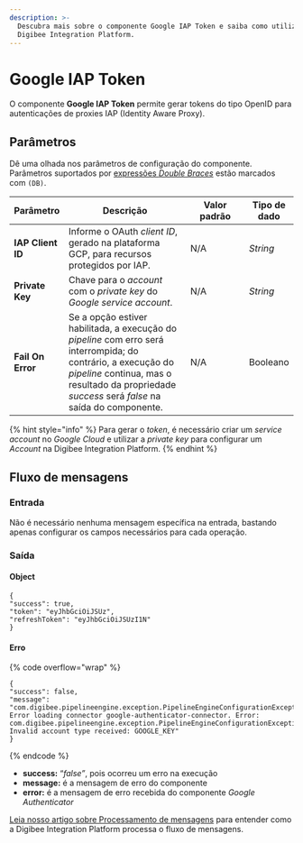 ```yaml
---
description: >-
  Descubra mais sobre o componente Google IAP Token e saiba como utilizá-lo na
  Digibee Integration Platform.
---
```


# Google IAP Token

O componente **Google IAP Token** permite gerar tokens do tipo OpenID para autenticações de proxies IAP (Identity Aware Proxy).

## Parâmetros

Dê uma olhada nos parâmetros de configuração do componente. Parâmetros suportados por [expressões _Double Braces_](https://docs.digibee.com/documentation/v/pt-br/build/double-braces) estão marcados com `(DB)`.

<table data-full-width="true"><thead><tr><th>Parâmetro</th><th width="364">Descrição</th><th width="141.75">Valor padrão</th><th>Tipo de dado</th></tr></thead><tbody><tr><td><strong>IAP Client ID</strong></td><td>Informe o OAuth <em>client ID</em>, gerado na plataforma GCP, para recursos protegidos por IAP.</td><td>N/A</td><td><em>String</em></td></tr><tr><td><strong>Private Key</strong></td><td>Chave para o <em>account</em> com o <em>private key</em> do <em>Google service account</em>.</td><td>N/A</td><td><em>String</em></td></tr><tr><td><strong>Fail On Error</strong></td><td>Se a opção estiver habilitada, a execução do <em>pipeline</em> com erro será interrompida; do contrário, a execução do <em>pipeline</em> continua, mas o resultado da propriedade <em>success</em> será <em>false</em> na saída do componente.</td><td>N/A</td><td>Booleano</td></tr></tbody></table>

{% hint style="info" %}
Para gerar o _token_, é necessário criar um _service account_ no _Google Cloud_ e utilizar a _private key_ para configurar um _Account_ na Digibee Integration Platform.
{% endhint %}

## Fluxo de mensagens <a href="#h_c8faba169d" id="h_c8faba169d"></a>

### **Entrada** <a href="#h_61c4d1a2b4" id="h_61c4d1a2b4"></a>

Não é necessário nenhuma mensagem específica na entrada, bastando apenas configurar os campos necessários para cada operação.

### **Saída** <a href="#h_ec99af231b" id="h_ec99af231b"></a>

#### Object

```
{
"success": true,
"token": "eyJhbGciOiJSUz",
"refreshToken": "eyJhbGciOiJSUzI1N"
}
```

#### Erro

{% code overflow="wrap" %}
```
{
"success": false,
"message": "com.digibee.pipelineengine.exception.PipelineEngineConfigurationException: Error loading connector google-authenticator-connector. Error: com.digibee.pipelineengine.exception.PipelineEngineConfigurationException: Invalid account type received: GOOGLE_KEY"
}
```
{% endcode %}

* **success:** “_false”_, pois ocorreu um erro na execução
* **message:** é a mensagem de erro do componente
* **error:** é a mensagem de erro recebida do componente _Google Authenticator_

[Leia nosso artigo sobre Processamento de mensagens](../../build/pipelines/processamento-de-mensagens.md) para entender como a Digibee Integration Platform processa o fluxo de mensagens.
